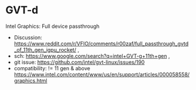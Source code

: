 # GVT-d
Intel Graphics: Full device passthrough
- Discussion: https://www.reddit.com/r/VFIO/comments/r00zaf/full_passthrough_gvtd_of_11th_gen_igpu_rocket/ ,
- sch: https://www.google.com/search?q=intel+GVT-g+11th+gen ,
- git issue: https://github.com/intel/gvt-linux/issues/190
- compatibility: != 11 gen & above https://www.intel.com/content/www/us/en/support/articles/000058558/graphics.html
